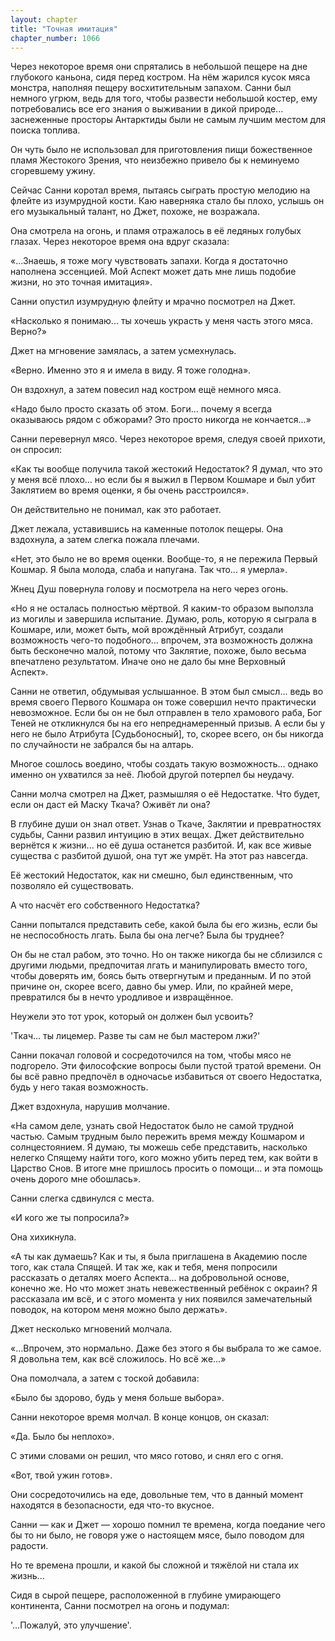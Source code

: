 ```yaml
---
layout: chapter
title: "Точная имитация"
chapter_number: 1066
---
```


Через некоторое время они спрятались в небольшой пещере на дне глубокого каньона, сидя перед костром. На нём жарился кусок мяса монстра, наполняя пещеру восхитительным запахом. Санни был немного угрюм, ведь для того, чтобы развести небольшой костер, ему потребовались все его знания о выживании в дикой природе... заснеженные просторы Антарктиды были не самым лучшим местом для поиска топлива.

Он чуть было не использовал для приготовления пищи божественное пламя Жестокого Зрения, что неизбежно привело бы к неминуемо сгоревшему ужину.

Сейчас Санни коротал время, пытаясь сыграть простую мелодию на флейте из изумрудной кости. Каю наверняка стало бы плохо, услышь он его музыкальный талант, но Джет, похоже, не возражала.

Она смотрела на огонь, и пламя отражалось в её ледяных голубых глазах. Через некоторое время она вдруг сказала:

«...Знаешь, я тоже могу чувствовать запахи. Когда я достаточно наполнена эссенцией. Мой Аспект может дать мне лишь подобие жизни, но это точная имитация».

Санни опустил изумрудную флейту и мрачно посмотрел на Джет.

«Насколько я понимаю... ты хочешь украсть у меня часть этого мяса. Верно?»

Джет на мгновение замялась, а затем усмехнулась.

«Верно. Именно это я и имела в виду. Я тоже голодна».

Он вздохнул, а затем повесил над костром ещё немного мяса.

«Надо было просто сказать об этом. Боги... почему я всегда оказываюсь рядом с обжорами? Это просто никогда не кончается...»

Санни перевернул мясо. Через некоторое время, следуя своей прихоти, он спросил:

«Как ты вообще получила такой жестокий Недостаток? Я думал, что это у меня всё плохо... но если бы я выжил в Первом Кошмаре и был убит Заклятием во время оценки, я бы очень расстроился».

Он действительно не понимал, как это работает.

Джет лежала, уставившись на каменные потолок пещеры. Она вздохнула, а затем слегка пожала плечами.

«Нет, это было не во время оценки. Вообще-то, я не пережила Первый Кошмар. Я была молода, слаба и напугана. Так что... я умерла».

Жнец Душ повернула голову и посмотрела на него через огонь.

«Но я не осталась полностью мёртвой. Я каким-то образом выползла из могилы и завершила испытание. Думаю, роль, которую я сыграла в Кошмаре, или, может быть, мой врождённый Атрибут, создали возможность чего-то подобного... впрочем, эта возможность должна быть бесконечно малой, потому что Заклятие, похоже, было весьма впечатлено результатом. Иначе оно не дало бы мне Верховный Аспект».

Санни не ответил, обдумывая услышанное. В этом был смысл... ведь во время своего Первого Кошмара он тоже совершил нечто практически невозможное. Если бы он не был отправлен в тело храмового раба, Бог Теней не откликнулся бы на его непреднамеренный призыв. А если бы у него не было Атрибута [Судьбоносный], то, скорее всего, он бы никогда по случайности не забрался бы на алтарь.

Многое сошлось воедино, чтобы создать такую возможность... однако именно он ухватился за неё. Любой другой потерпел бы неудачу.

Санни молча смотрел на Джет, размышляя о её Недостатке. Что будет, если он даст ей Маску Ткача? Оживёт ли она?

В глубине души он знал ответ. Узнав о Ткаче, Заклятии и превратностях судьбы, Санни развил интуицию в этих вещах. Джет действительно вернётся к жизни... но её душа останется разбитой. И, как все живые существа с разбитой душой, она тут же умрёт. На этот раз навсегда.

Её жестокий Недостаток, как ни смешно, был единственным, что позволяло ей существовать.

А что насчёт его собственного Недостатка?

Санни попытался представить себе, какой была бы его жизнь, если бы не неспособность лгать. Была бы она легче? Была бы труднее?

Он бы не стал рабом, это точно. Но он также никогда бы не сблизился с другими людьми, предпочитая лгать и манипулировать вместо того, чтобы доверять им, боясь быть отвергнутым и преданным. И по этой причине он, скорее всего, давно бы умер. Или, по крайней мере, превратился бы в нечто уродливое и извращённое.

Неужели это тот урок, который он должен был усвоить?

'Ткач... ты лицемер. Разве ты сам не был мастером лжи?'

Санни покачал головой и сосредоточился на том, чтобы мясо не подгорело. Эти философские вопросы были пустой тратой времени. Он бы всё равно предпочёл в одночасье избавиться от своего Недостатка, будь у него такая возможность.

Джет вздохнула, нарушив молчание.

«На самом деле, узнать свой Недостаток было не самой трудной частью. Самым трудным было пережить время между Кошмаром и солнцестоянием. Я думаю, ты можешь себе представить, насколько нелегко Спящему найти того, кого можно убить перед тем, как войти в Царство Снов. В итоге мне пришлось просить о помощи... и эта помощь очень дорого мне обошлась».

Санни слегка сдвинулся с места.

«И кого же ты попросила?»

Она хихикнула.

«А ты как думаешь? Как и ты, я была приглашена в Академию после того, как стала Спящей. И так же, как и тебя, меня попросили рассказать о деталях моего Аспекта... на добровольной основе, конечно же. Но что может знать невежественный ребёнок с окраин? Я рассказала им всё, и с этого момента у них появился замечательный поводок, на котором меня можно было держать».

Джет несколько мгновений молчала.

«...Впрочем, это нормально. Даже без этого я бы выбрала то же самое. Я довольна тем, как всё сложилось. Но всё же...»

Она помолчала, а затем с тоской добавила:

«Было бы здорово, будь у меня больше выбора».

Санни некоторое время молчал. В конце концов, он сказал:

«Да. Было бы неплохо».

С этими словами он решил, что мясо готово, и снял его с огня.

«Вот, твой ужин готов».

Они сосредоточились на еде, довольные тем, что в данный момент находятся в безопасности, едя что-то вкусное.

Санни — как и Джет — хорошо помнил те времена, когда поедание чего бы то ни было, не говоря уже о настоящем мясе, было поводом для радости.

Но те времена прошли, и какой бы сложной и тяжёлой ни стала их жизнь...

Сидя в сырой пещере, расположенной в глубине умирающего континента, Санни посмотрел на огонь и подумал:

'...Пожалуй, это улучшение'.